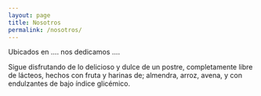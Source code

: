 ```yaml
---
layout: page
title: Nosotros
permalink: /nosotros/
---
```


Ubicados en .... nos dedicamos ....

Sigue disfrutando de lo delicioso y dulce de un postre, 
completamente libre de lácteos, hechos con fruta y harinas de; 
almendra, arroz, avena, y con endulzantes de bajo índice glicémico.